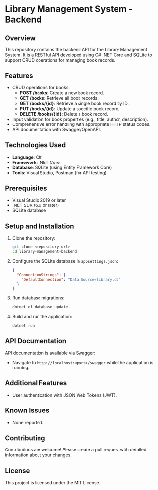 # Library Management System - Backend

## Overview
This repository contains the backend API for the Library Management System. It is a RESTful API developed using C# .NET Core and SQLite to support CRUD operations for managing book records.

## Features
- CRUD operations for books:
  - **POST /books**: Create a new book record.
  - **GET /books**: Retrieve all book records.
  - **GET /books/{id}**: Retrieve a single book record by ID.
  - **PUT /books/{id}**: Update a specific book record.
  - **DELETE /books/{id}**: Delete a book record.
- Input validation for book properties (e.g., title, author, description).
- Comprehensive error handling with appropriate HTTP status codes.
- API documentation with Swagger/OpenAPI.

## Technologies Used
- **Language**: C#
- **Framework**: .NET Core
- **Database**: SQLite (using Entity Framework Core)
- **Tools**: Visual Studio, Postman (for API testing)

## Prerequisites
- Visual Studio 2019 or later
- .NET SDK (6.0 or later)
- SQLite database

## Setup and Installation
1. Clone the repository:
   ```bash
   git clone <repository-url>
   cd library-management-backend
   ```
2. Configure the SQLite database in `appsettings.json`:
   ```json
   {
     "ConnectionStrings": {
       "DefaultConnection": "Data Source=library.db"
     }
   }
   ```
3. Run database migrations:
   ```bash
   dotnet ef database update
   ```
4. Build and run the application:
   ```bash
   dotnet run
   ```

## API Documentation
API documentation is available via Swagger:
- Navigate to `http://localhost:<port>/swagger` while the application is running.

## Additional Features
- User authentication with JSON Web Tokens (JWT).

## Known Issues
- None reported.

## Contributing
Contributions are welcome! Please create a pull request with detailed information about your changes.

## License
This project is licensed under the MIT License.
